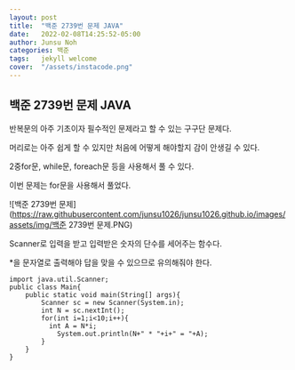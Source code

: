 ```yaml
---
layout: post
title:  "백준 2739번 문제 JAVA"
date:   2022-02-08T14:25:52-05:00
author: Junsu Noh
categories: 백준
tags:	jekyll welcome
cover:  "/assets/instacode.png" 
---
```


## 백준 2739번 문제 JAVA

반복문의 아주 기초이자 필수적인 문제라고 할 수 있는 구구단 문제다.

머리로는 아주 쉽게 할 수 있지만 처음에 어떻게 해야할지 감이 안생길 수 있다.

2중for문, while문, foreach문 등을 사용해서 풀 수 있다.

이번 문제는 for문을 사용해서 풀었다.



![백준 2739번 문제](https://raw.githubusercontent.com/junsu1026/junsu1026.github.io/images/assets/img/백준 2739번 문제.PNG)



Scanner로 입력을 받고 입력받은 숫자의 단수를 세어주는 함수다.

*을 문자열로 출력해야 답을 맞을 수 있으므로 유의해줘야 한다.

```
import java.util.Scanner;
public class Main{
    public static void main(String[] args){
        Scanner sc = new Scanner(System.in);
        int N = sc.nextInt();
        for(int i=1;i<10;i++){
          int A = N*i;
            System.out.println(N+" * "+i+" = "+A);
        }
    }
}
```

